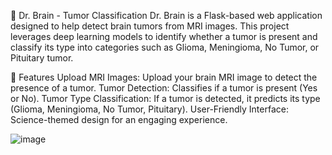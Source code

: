 🧠 Dr. Brain - Tumor Classification
Dr. Brain is a Flask-based web application designed to help detect brain tumors from MRI images. This project leverages deep learning models to identify whether a tumor is present and classify its type into categories such as Glioma, Meningioma, No Tumor, or Pituitary tumor.

🚀 Features
Upload MRI Images: Upload your brain MRI image to detect the presence of a tumor.
Tumor Detection: Classifies if a tumor is present (Yes or No).
Tumor Type Classification: If a tumor is detected, it predicts its type (Glioma, Meningioma, No Tumor, Pituitary).
User-Friendly Interface: Science-themed design for an engaging experience.

![image](https://github.com/user-attachments/assets/e4e04649-6838-4afc-92f1-1d3953e0d5d4)

